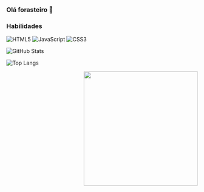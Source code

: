 ### Olá forasteiro 👋

### Habilidades 
![HTML5](https://img.shields.io/badge/HTML5-000?style=for-the-badge&logo=html5)
![JavaScript](https://img.shields.io/badge/JavaScript-000?style=for-the-badge&logo=javascript)
![CSS3](https://img.shields.io/badge/CSS3-000?style=for-the-badge&logo=css3&logoColor=264CE4)

![GitHub Stats](https://github-readme-stats.vercel.app/api?username=xSpaceDragon&theme=midnight-purple&show_icons=true)

![Top Langs](https://github-readme-stats-git-masterrstaa-rickstaa.vercel.app/api/top-langs/?username=xSpaceDragon&theme=midnight-purple&show_icons=true)

<img align="right" width="300" src="https://media.tenor.com/zl6EzGRDsL8AAAAC/cowboy-bebop-ed.gif" />

<!--
**xSpaceDragon/xSpaceDragon** is a ✨ _special_ ✨ repository because its `README.md` (this file) appears on your GitHub profile.

Here are some ideas to get you started:

- 🔭 I’m currently working on ...
- 🌱 I’m currently learning ...
- 👯 I’m looking to collaborate on ...
- 🤔 I’m looking for help with ...
- 💬 Ask me about ...
- 📫 How to reach me: ...
- 😄 Pronouns: ...
- ⚡ Fun fact: ...
-->

